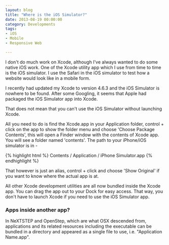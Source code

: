 ```yaml
---
layout: blog
title: "Where is the iOS Simulator?"
date: 2013-08-19 00:00:00
category: Developments
tags: 
- iOS
- Mobile
- Responsive Web

---
```


I don't do much work on Xcode, although I've always wanted to do some native iOS work. One of the Xcode utility app which I use from time to time is the iOS simulator. I use the Safari in the iOS simulator to test how a website would look like in a mobile form.

I recently had updated my Xcode to version 4.6.3 and the iOS Simulator is nowhere to be found. After some Googling, it seems that Apple had packaged the iOS Simulator app into Xcode.

That does not mean that you can't use the iOS Simulator without launching Xcode. 

All you need to do is find the Xcode.app in your Application folder, control + click on the app to show the folder menu and choose 'Choose Package Contents', this will open a Finder window with the contents of Xcode app. You will see a folder named 'contents'. The path to your iPhone/iOS simulator is in -

{% highlight html %}
Contents / Application / iPhone Simulator.app
{% endhighlight %}

That however is just an alias, control + click and choose 'Show Original' if you want to know where the actual app is at. 

All other Xcode development utilities are all now bundled inside the Xcode app. You can drag the app out to your Dock for easy access. That way, you don't have to launch Xcode if you need to use the iOS Simulator app.

### Apps inside another app?

In NeXTSTEP and OpenStep, which are what OSX descended from, applications and its related resources including the executable can be bundled in a directory and appeared as a single file to use, i.e. "Application Name.app".



 
